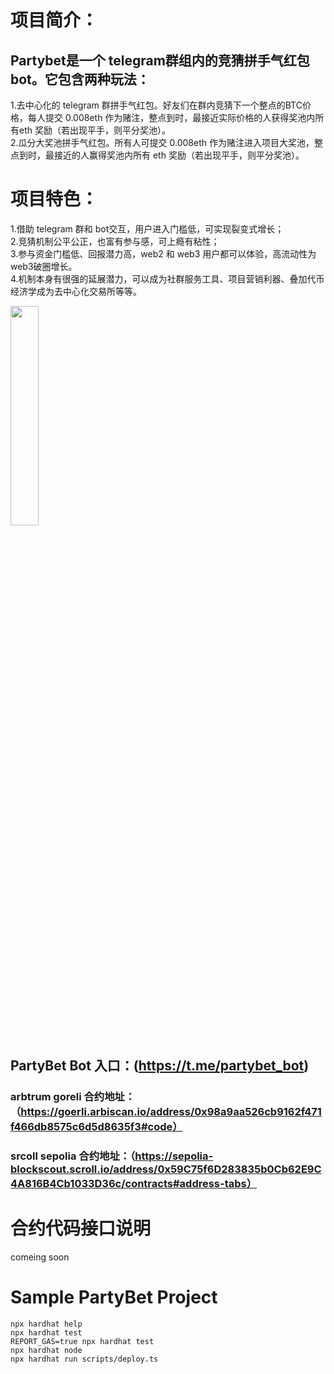 

# 项目简介：
## Partybet是一个 telegram群组内的竞猜拼手气红包 bot。它包含两种玩法：
1.去中心化的 telegram 群拼手气红包。好友们在群内竞猜下一个整点的BTC价格，每人提交 0.008eth 作为赌注，整点到时，最接近实际价格的人获得奖池内所有eth 奖励（若出现平手，则平分奖池）。
<br> 2.瓜分大奖池拼手气红包。所有人可提交 0.008eth 作为赌注进入项目大奖池，整点到时，最接近的人赢得奖池内所有 eth 奖励（若出现平手，则平分奖池）。

#  项目特色：
  1.借助 telegram 群和 bot交互，用户进入门槛低，可实现裂变式增长；
  <br> 2.竞猜机制公平公正，也富有参与感，可上瘾有粘性；
  <br> 3.参与资金门槛低、回报潜力高，web2 和 web3 用户都可以体验，高流动性为 web3破圈增长。
  <br> 4.机制本身有很强的延展潜力，可以成为社群服务工具、项目营销利器、叠加代币经济学成为去中心化交易所等等。

<img src=https://github.com/lessthanno/partybet/blob/main/public/img1.jpg width=30% />

## PartyBet Bot 入口：(https://t.me/partybet_bot)

### arbtrum goreli 合约地址：（https://goerli.arbiscan.io/address/0x98a9aa526cb9162f471f466db8575c6d5d8635f3#code）
### srcoll sepolia 合约地址：（https://sepolia-blockscout.scroll.io/address/0x59C75f6D283835b0Cb62E9C4A816B4Cb1033D36c/contracts#address-tabs）

# 合约代码接口说明
comeing soon

# Sample PartyBet Project

```shell
npx hardhat help
npx hardhat test
REPORT_GAS=true npx hardhat test
npx hardhat node
npx hardhat run scripts/deploy.ts
```
